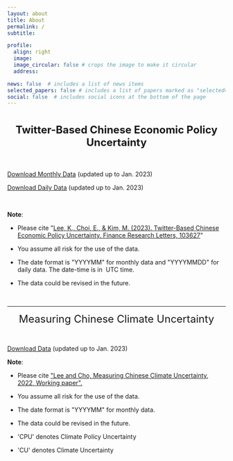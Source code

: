 ```yaml
---
layout: about
title: About
permalink: /
subtitle: 

profile:
  align: right
  image: 
  image_circular: false # crops the image to make it circular
  address: 

news: false  # includes a list of news items
selected_papers: false # includes a list of papers marked as "selected={true}"
social: false  # includes social icons at the bottom of the page
---
```


<h1 style="text-align:center"><span style="font-size:24px">Twitter-Based Chinese Economic Policy Uncertainty</span></h1>

<p>&nbsp;</p>

<p><a href = "https://www.dropbox.com/s/eozwru4pq10ydnv/TCEPU_monthly.xlsx?dl=0">Download Monthly Data</a> (updated up to Jan. 2023)</p>

<p><a href = "https://www.dropbox.com/s/334h01vwsdrrloa/TCEPU_daily.xlsx?dl=0">Download Daily Data</a> (updated up to Jan. 2023)</p>

<p>&nbsp;</p>

<p><strong>Note</strong>:&nbsp;</p>

<ul>
	<li>
	<p>Please cite&nbsp;&quot;<a href="https://www.sciencedirect.com/science/article/abs/pii/S1544612323000016" target="_blank">Lee, K., Choi, E., &amp; Kim, M. (2023). Twitter-Based Chinese Economic Policy Uncertainty.&nbsp;Finance Research Letters, 103627</a>&quot;</p>
	</li>
	<li>
	<p>You assume all risk for the use of the data.</p>
	</li>
	<li>
	<p>The date format is &quot;YYYYMM&quot; for monthly data and &quot;YYYYMMDD&quot; for daily data. The date-time is in&nbsp; UTC time.&nbsp;</p>
	</li>
	<li>
	<p>The data could be revised in the future.</p>
	</li>
</ul>

<p>&nbsp;</p>

<hr />
<p style="text-align:center"><span style="font-size:24px">Measuring Chinese Climate Uncertainty</span></p>

<p>&nbsp;</p>

<p><a href = "https://www.dropbox.com/s/an1oxd8oae3v060/TCCU.xlsx?dl=0">Download Data</a> (updated up to Jan.&nbsp;2023)</p>

<p><strong>Note</strong>:&nbsp;</p>

<ul>
	<li>
	<p>Please cite&nbsp;<a href="https://papers.ssrn.com/sol3/papers.cfm?abstract_id=4123659" target="_blank">&quot;Lee&nbsp;and Cho,&nbsp;Measuring Chinese Climate&nbsp;Uncertainty, 2022, Working paper&quot;.</a></p>
	</li>
	<li>
	<p>You assume all risk for the use of the data.</p>
	</li>
	<li>
	<p>The date format is &quot;YYYYMM&quot; for monthly data.</p>
	</li>
	<li>
	<p>The data could be revised in the future.</p>
	</li>
	<li>
	<p>&#39;CPU&#39; denotes Climate Policy Uncertainty</p>
	</li>
	<li>
	<p>&#39;CU&#39; denotes Climate Uncertainty</p>
	</li>
</ul>
